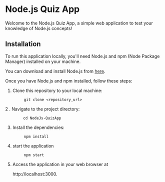 # Node.js Quiz App

Welcome to the Node.js Quiz App, a simple web application to test your knowledge of Node.js concepts!

## Installation

To run this application locally, you'll need Node.js and npm (Node Package Manager) installed on your machine. 

You can download and install Node.js from [here](https://nodejs.org/).

Once you have Node.js and npm installed, follow these steps:

1. Clone this repository to your local machine:

            git clone <repository_url>

2 . Navigate to the project directory:

            cd NodeJs-QuizApp
      
3. Install the dependencies:

            npm install

4. start the application

            npm start
6. Access the application in your web browser at

     http://localhost:3000.

         
